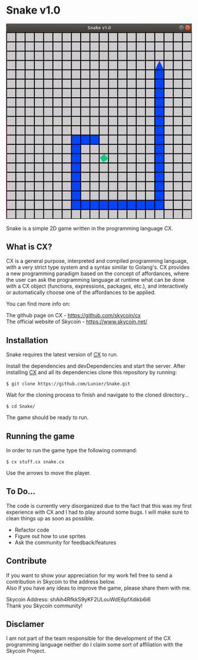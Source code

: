 # Snake v1.0

<p align="center">
  <img src="screenshots/screenshot.png">
</p>

Snake is a simple 2D game written in the programming language CX.

## What is CX?
CX is a general purpose, interpreted and compiled programming language, with a very strict type system and a syntax similar to Golang's. CX provides a new programming paradigm based on the concept of affordances, where the user can ask the programming language at runtime what can be done with a CX object (functions, expressions, packages, etc.), and interactively or automatically choose one of the affordances to be applied.

You can find more info on:

The github page on CX - https://github.com/skycoin/cx <br/>
The official website of Skycoin - https://www.skycoin.net/

## Installation
Snake requires the latest version of [CX](https://github.com/skycoin/cx) to run.

Install the dependencies and devDependencies and start the server. After installing [CX](https://github.com/skycoin/cx) and all its dependencies clone this repository by running:
```
$ git clone https://github.com/Lunier/Snake.git
```
Wait for the cloning process to finish and navigate to the cloned directory...
```
$ cd Snake/
```
The game should be ready to run.

## Running the game
In order to run the game type the following command:
```
$ cx stuff.cx snake.cx
```
Use the arrows to move the player.

## To Do...
The code is currently very disorganized due to the fact that this was my first experience with CX and I had to play around some bugs. I will make sure to clean things up as soon as possible.

* Refactor code
* Figure out how to use sprites
* Ask the community for feedback/features

## Contribute
If you want to show your appreciation for my work fell free to send a contribution in Skycoin to the address below. <br/>
Also if you have any ideas to improve the game, please share them with me.

Skycoin Address: shAih4RfkkS9yKF2ULouWdE6pfXdikb6i6 <br/>
Thank you Skycoin community!

## Disclamer
I am not part of the team responsible for the development of the CX programming language neither do I claim some sort of affiliation with the Skycoin Project.
